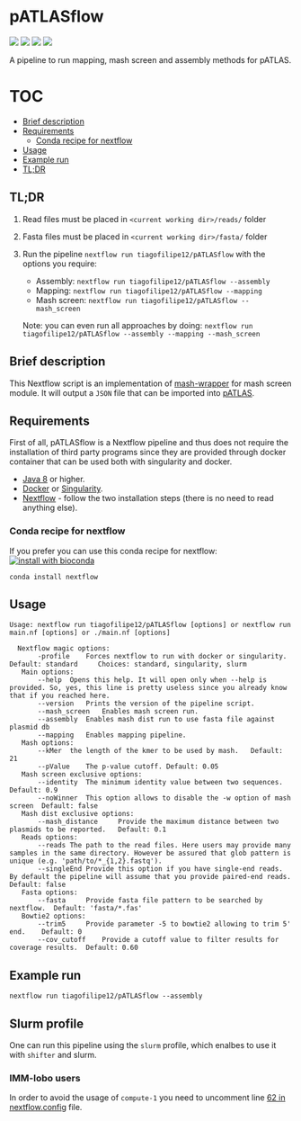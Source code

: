 # pATLASflow

[![](https://img.shields.io/badge/nextflow->=0.27.3-blue.svg)](#)
[![](https://img.shields.io/badge/docker_mash-ready-green.svg)](https://hub.docker.com/r/tiagofilipe12/patlasflow_mash_screen/)
[![](https://img.shields.io/badge/docker_mapping-ready-green.svg)](https://hub.docker.com/r/tiagofilipe12/patlasflow_mapping/)
[![](https://img.shields.io/badge/pATLAS-1.1.x-lightgrey.svg)](https://github.com/tiagofilipe12/pATLAS)

A pipeline to run mapping, mash screen and assembly methods for pATLAS.

# TOC

* [Brief description](#brief-description)
* [Requirements](#requirements)
    * [Conda recipe for nextflow](#conda-recipe-for-nextflow)
* [Usage](#usage)
* [Example run](#example-run)
* [TL;DR](#tldr)


## TL;DR

1. Read files must be placed in `<current working dir>/reads/` folder

2. Fasta files must be placed in `<current working dir>/fasta/` folder

3. Run the pipeline `nextflow run tiagofilipe12/pATLASflow` with the options you require:
    * Assembly: `nextflow run tiagofilipe12/pATLASflow --assembly`
    * Mapping: `nextflow run tiagofilipe12/pATLASflow --mapping`
    * Mash screen: `nextflow run tiagofilipe12/pATLASflow --mash_screen`

    Note: you can even run all approaches by doing:
    `nextflow run tiagofilipe12/pATLASflow --assembly --mapping --mash_screen`

## Brief description

This Nextflow script is an implementation of [mash-wrapper](https://github.com/tiagofilipe12/mash_wrapper#mash-screen-for-read-samples)
for mash screen module.
It will output a `JSON` file that can be imported into [pATLAS](http://www.patlas.site).

## Requirements

First of all, pATLASflow is a Nextflow pipeline and thus does not
require the installation of third party programs since they are provided
through docker container that can be used both with singularity and
docker.

* [Java 8](http://www.oracle.com/technetwork/java/javase/downloads/index.html) or higher.
* [Docker](https://docs.docker.com/install/) or [Singularity](http://singularity.lbl.gov/install-linux).
* [Nextflow](https://www.nextflow.io/docs/latest/getstarted.html#installation) - follow the two installation steps (there is no need to read anything else).

### Conda recipe for nextflow

If you prefer you can use this conda recipe for nextflow: [![install with bioconda](https://img.shields.io/badge/install%20with-bioconda-brightgreen.svg?style=flat-square)](http://bioconda.github.io/recipes/nextflow/README.html)


```
conda install nextflow
```

## Usage

```
Usage: nextflow run tiagofilipe12/pATLASflow [options] or nextflow run main.nf [options] or ./main.nf [options]

  Nextflow magic options:
       -profile    Forces nextflow to run with docker or singularity.   Default: standard     Choices: standard, singularity, slurm
   Main options:
       --help  Opens this help. It will open only when --help is provided. So, yes, this line is pretty useless since you already know that if you reached here.
       --version   Prints the version of the pipeline script.
       --mash_screen   Enables mash screen run.
       --assembly  Enables mash dist run to use fasta file against plasmid db
       --mapping   Enables mapping pipeline.
   Mash options:
       --kMer  the length of the kmer to be used by mash.   Default: 21
       --pValue    The p-value cutoff. Default: 0.05
   Mash screen exclusive options:
       --identity  The minimum identity value between two sequences. Default: 0.9
       --noWinner  This option allows to disable the -w option of mash screen  Default: false
   Mash dist exclusive options:
       --mash_distance     Provide the maximum distance between two plasmids to be reported.   Default: 0.1
   Reads options:
       --reads The path to the read files. Here users may provide many samples in the same directory. However be assured that glob pattern is unique (e.g. 'path/to/*_{1,2}.fastq').
       --singleEnd Provide this option if you have single-end reads. By default the pipeline will assume that you provide paired-end reads.    Default: false
   Fasta options:
       --fasta     Provide fasta file pattern to be searched by nextflow.  Default: 'fasta/*.fas'
   Bowtie2 options:
       --trim5     Provide parameter -5 to bowtie2 allowing to trim 5' end.    Default: 0
       --cov_cutoff    Provide a cutoff value to filter results for coverage results.  Default: 0.60

```


## Example run

`nextflow run tiagofilipe12/pATLASflow --assembly`

## Slurm profile

One can run this pipeline using the `slurm` profile, which enalbes to
use it with `shifter` and slurm.

### IMM-lobo users

In order to avoid the usage of `compute-1` you need to uncomment line
[62 in nextflow.config](https://github.com/tiagofilipe12/pATLASflow/blob/master/nextflow.config#L62) file.

